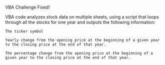 VBA Challenge Fixed!

VBA code analyzes stock data on multiple sheets, using a script that loops through all the stocks for one year and outputs the following information:

    The ticker symbol

    Yearly change from the opening price at the beginning of a given year to the closing price at the end of that year.

    The percentage change from the opening price at the beginning of a given year to the closing price at the end of that year.
